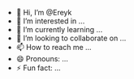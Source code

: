 - 👋 Hi, I’m @Ereyk
- 👀 I’m interested in ...
- 🌱 I’m currently learning ...
- 💞️ I’m looking to collaborate on ...
- 📫 How to reach me ...
- 😄 Pronouns: ...
- ⚡ Fun fact: ...

<!---
Ereyk/Ereyk is a ✨ special ✨ repository because its `README.md` (this file) appears on your GitHub profile.
You can click the Preview link to take a look at your changes.
--->
